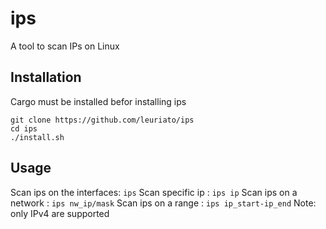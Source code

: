 # ips
A tool to scan IPs on Linux
## Installation
Cargo must be installed befor installing ips
```
git clone https://github.com/leuriato/ips
cd ips
./install.sh
```
## Usage
Scan ips on the interfaces: `ips`
Scan specific ip : `ips ip`
Scan ips on a network : `ips nw_ip/mask`
Scan ips on a range : `ips ip_start-ip_end`
Note: only IPv4 are supported

